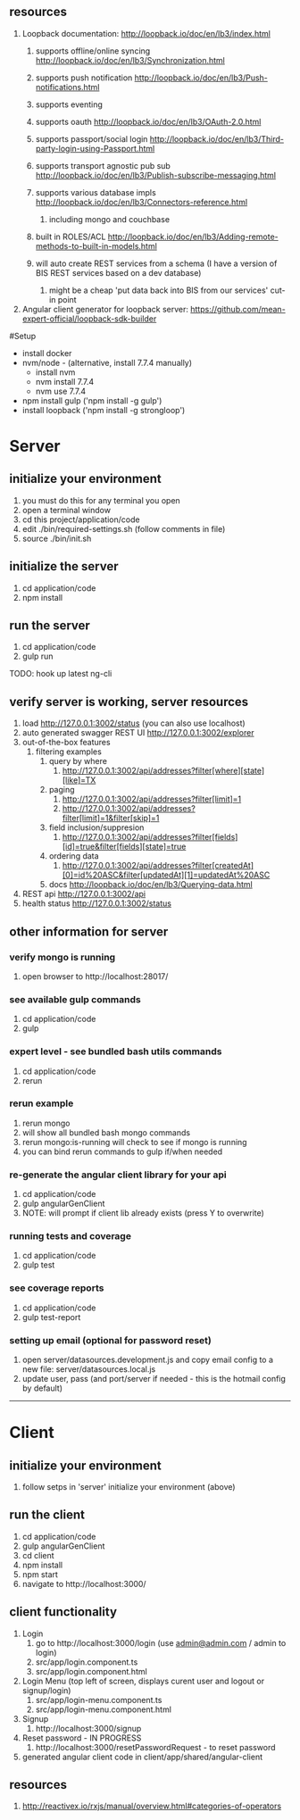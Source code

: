 ## resources
1. Loopback documentation: http://loopback.io/doc/en/lb3/index.html
    1. supports offline/online syncing http://loopback.io/doc/en/lb3/Synchronization.html
    1. supports push notification http://loopback.io/doc/en/lb3/Push-notifications.html
    1. supports eventing 
    1. supports oauth http://loopback.io/doc/en/lb3/OAuth-2.0.html
    1. supports passport/social login http://loopback.io/doc/en/lb3/Third-party-login-using-Passport.html
    1. supports transport agnostic pub sub http://loopback.io/doc/en/lb3/Publish-subscribe-messaging.html
    1. supports various database impls http://loopback.io/doc/en/lb3/Connectors-reference.html
        1. including mongo and couchbase
    1. built in ROLES/ACL http://loopback.io/doc/en/lb3/Adding-remote-methods-to-built-in-models.html
        
    1. will auto create REST services from a schema (I have a version of BIS REST services based on a dev database)
        1.  might be a cheap 'put data back into BIS from our services' cut-in point
1. Angular client generator for loopback server: https://github.com/mean-expert-official/loopback-sdk-builder


#Setup

* install docker
* nvm/node - (alternative, install 7.7.4 manually)
    * install nvm
    * nvm install 7.7.4
    * nvm use 7.7.4
* npm install gulp ('npm install -g gulp')
* install loopback ('npm install -g strongloop')

# Server

## initialize your environment
1. you must do this for any terminal you open
1. open a terminal window
1. cd this project/application/code
1. edit ./bin/required-settings.sh (follow comments in file)
1. source ./bin/init.sh

## initialize the server
1. cd application/code
1. npm install

## run the server
1. cd application/code
1. gulp run

TODO: hook up latest ng-cli

## verify server is working, server resources
1. load http://127.0.0.1:3002/status (you can also use localhost)
1. auto generated swagger REST UI http://127.0.0.1:3002/explorer
1. out-of-the-box features
    1. filtering examples
        1. query by where
            1. http://127.0.0.1:3002/api/addresses?filter[where][state][like]=TX
        1. paging
            1. http://127.0.0.1:3002/api/addresses?filter[limit]=1
            1. http://127.0.0.1:3002/api/addresses?filter[limit]=1&filter[skip]=1
        1. field inclusion/suppresion
            1. http://127.0.0.1:3002/api/addresses?filter[fields][id]=true&filter[fields][state]=true
        1.  ordering data
            1. http://127.0.0.1:3002/api/addresses?filter[createdAt][0]=id%20ASC&filter[updatedAt][1]=updatedAt%20ASC
        1. docs http://loopback.io/doc/en/lb3/Querying-data.html
1. REST api http://127.0.0.1:3002/api
1. health status http://127.0.0.1:3002/status

## other information for server

### verify mongo is running
1. open browser to http://localhost:28017/

### see available gulp commands
1. cd application/code
1. gulp

### expert level - see bundled bash utils commands
1. cd application/code
1. rerun<enter>

### rerun example
1. rerun mongo 
1. will show all bundled bash mongo commands
1. rerun mongo:is-running will check to see if mongo is running
1. you can bind rerun commands to gulp if/when needed

### re-generate the angular client library for your api

1. cd application/code
1. gulp angularGenClient
1. NOTE: will prompt if client lib already exists (press Y to overwrite)

### running tests and coverage
1. cd application/code
1. gulp test

### see coverage reports
1. cd application/code
1. gulp test-report


### setting up email (optional for password reset)
1. open server/datasources.development.js and copy email config to a new file: server/datasources.local.js
1. update user, pass (and port/server if needed - this is the hotmail config by default)

----

# Client

## initialize your environment 
1. follow setps in 'server' initialize your environment (above)

## run the client
1. cd application/code
1. gulp angularGenClient
1. cd client
1. npm install 
1. npm start
1. navigate to http://localhost:3000/

## client functionality
1. Login
     1. go to http://localhost:3000/login (use admin@admin.com / admin to login)
     1. src/app/login.component.ts
     1. src/app/login.component.html
1. Login Menu (top left of screen, displays curent user and logout or signup/login)
     1. src/app/login-menu.component.ts
     1. src/app/login-menu.component.html
1. Signup
     1. http://localhost:3000/signup
1. Reset password - IN PROGRESS
     1. http://localhost:3000/resetPasswordRequest - to reset password 
1. generated angular client code in client/app/shared/angular-client

## resources

1. http://reactivex.io/rxjs/manual/overview.html#categories-of-operators

